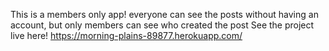 This is a members only app!
everyone can see the posts without having an account,
but only members can see who created the post
See the project live here!
https://morning-plains-89877.herokuapp.com/

